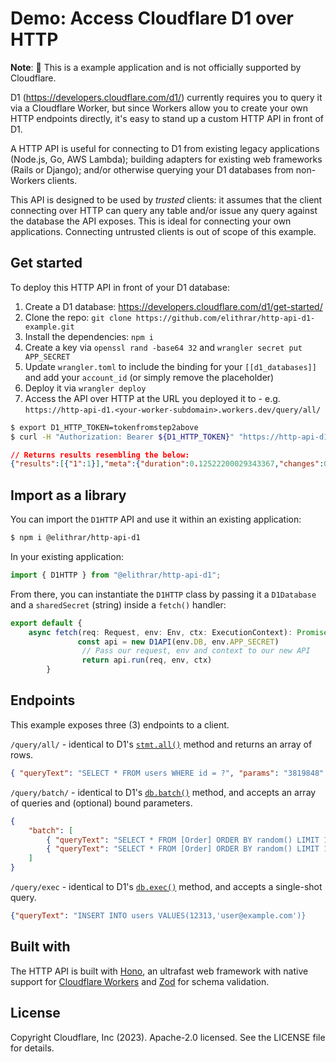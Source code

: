 # Demo: Access Cloudflare D1 over HTTP

**Note**: 🧪 This is a example application and is not officially supported by Cloudflare.

D1 (https://developers.cloudflare.com/d1/) currently requires you to query it via a Cloudflare Worker, but since Workers allow you to create your own HTTP endpoints directly, it's easy to stand up a custom HTTP API in front of D1.

A HTTP API is useful for connecting to D1 from existing legacy applications (Node.js, Go, AWS Lambda); building adapters for existing web frameworks (Rails or Django); and/or otherwise querying your D1 databases from non-Workers clients.

This API is designed to be used by _trusted_ clients: it assumes that the client connecting over HTTP can query any table and/or issue any query against the database the API exposes. This is ideal for connecting your own applications. Connecting untrusted clients is out of scope of this example.

## Get started

To deploy this HTTP API in front of your D1 database:

1. Create a D1 database: https://developers.cloudflare.com/d1/get-started/
2. Clone the repo: `git clone https://github.com/elithrar/http-api-d1-example.git`
3. Install the dependencies: `npm i`
4. Create a key via `openssl rand -base64 32` and `wrangler secret put APP_SECRET`
5. Update `wrangler.toml` to include the binding for your `[[d1_databases]]` and add your `account_id` (or simply remove the placeholder)
6. Deploy it via `wrangler deploy`
7. Access the API over HTTP at the URL you deployed it to - e.g. `https://http-api-d1.<your-worker-subdomain>.workers.dev/query/all/`

```sh
$ export D1_HTTP_TOKEN=tokenfromstep2above
$ curl -H "Authorization: Bearer ${D1_HTTP_TOKEN}" "https://http-api-d1.<your-worker-subdomain>.workers.dev/query/all/" --data '{"queryText": "SELECT 1"}'
```

```json
// Returns results resembling the below:
{"results":[{"1":1}],"meta":{"duration":0.12522200029343367,"changes":0,"last_row_id":0,"changed_db":false,"size_after":167936}}%
```

## Import as a library

You can import the `D1HTTP` API and use it within an existing application:

```sh
$ npm i @elithrar/http-api-d1
```

In your existing application:

```ts
import { D1HTTP } from "@elithrar/http-api-d1";
```

From there, you can instantiate the `D1HTTP` class by passing it a `D1Database` and a `sharedSecret` (string) inside a `fetch()` handler:

```ts
export default {
	async fetch(req: Request, env: Env, ctx: ExecutionContext): Promise<Response> {
               const api = new D1API(env.DB, env.APP_SECRET)
                // Pass our request, env and context to our new API
                return api.run(req, env, ctx)
        }
```

## Endpoints

This example exposes three (3) endpoints to a client.

`/query/all/` - identical to D1's [`stmt.all()`](https://developers.cloudflare.com/d1/platform/client-api/#await-stmtall-column-) method and returns an array of rows.

```json
{ "queryText": "SELECT * FROM users WHERE id = ?", "params": "3819848" }
```

`/query/batch/` - identical to D1's [`db.batch()`](https://developers.cloudflare.com/d1/platform/client-api/#dbbatch) method, and accepts an array of queries and (optional) bound parameters.

```json
{
	"batch": [
		{ "queryText": "SELECT * FROM [Order] ORDER BY random() LIMIT 1" },
		{ "queryText": "SELECT * FROM [Order] ORDER BY random() LIMIT 1" }
	]
}
```

`/query/exec` - identical to D1's [`db.exec()`](https://developers.cloudflare.com/d1/platform/client-api/#await-dbexec) method, and accepts a single-shot query.

```json
{"queryText": "INSERT INTO users VALUES(12313,'user@example.com')}
```

## Built with

The HTTP API is built with [Hono](https://hono.dev/), an ultrafast web framework with native support for [Cloudflare Workers](https://developers.cloudflare.com/workers/) and [Zod](https://zod.dev/) for schema validation.

## License

Copyright Cloudflare, Inc (2023). Apache-2.0 licensed. See the LICENSE file for details.
